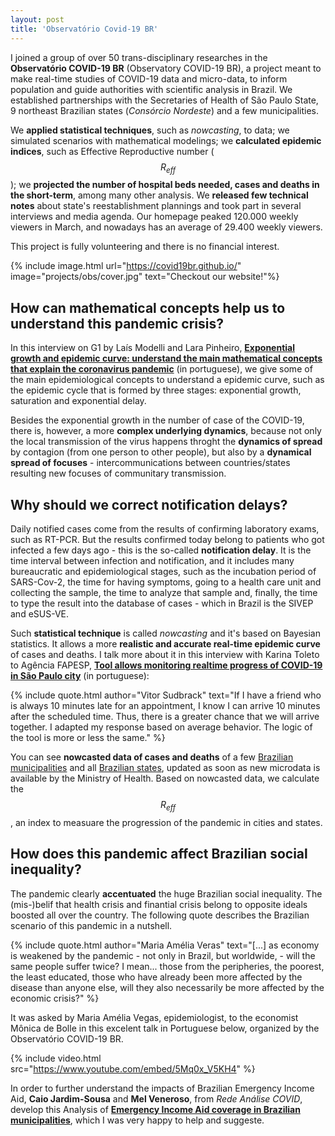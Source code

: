 ```yaml
---
layout: post
title: 'Observatório Covid-19 BR'
---
```



I joined a group of over 50 trans-disciplinary researches in the **Observatório COVID-19 BR** (Observatory COVID-19 BR), a project meant to make real-time studies of COVID-19 data and micro-data, to inform population and guide authorities with scientific analysis in Brazil. We established partnerships with the Secretaries of Health of São Paulo State, 9 northeast Brazilian states (*Consórcio Nordeste*) and a few municipalities. 

We **applied statistical techniques**, such as *nowcasting*, to data; we simulated scenarios with mathematical modelings; we **calculated epidemic indices**, such as Effective Reproductive number ($$R_{eff}$$); we **projected the number of hospital beds needed, cases and deaths in the short-term**, among many other analysis. We **released few technical notes** about state's reestablishment plannings and took part in several interviews and media agenda. Our homepage peaked 120.000 weekly viewers in March, and nowadays has an average of 29.400 weekly viewers.

This project is fully volunteering and there is no financial interest.

{% include image.html url="https://covid19br.github.io/" image="projects/obs/cover.jpg" text="Checkout our website!"%}

## How can mathematical concepts help us to understand this pandemic crisis?

In this interview on G1 by Laís Modelli and Lara Pinheiro, **[Exponential growth and epidemic curve: understand the main mathematical concepts that explain the coronavirus pandemic](https://g1.globo.com/bemestar/coronavirus/noticia/2020/03/31/crescimento-exponencial-e-curva-epidemica-entenda-os-principais-conceitos-matematicos-que-explicam-a-pandemia-de-coronavirus.ghtml)** (in portuguese), we give some of the main epidemiological concepts to understand a epidemic curve, such as the epidemic cycle that is formed by three stages: exponential growth, saturation and exponential delay. 

Besides the exponential growth in the number of case of the COVID-19, there is, however, a more **complex underlying dynamics**, because not only the local transmission of the virus happens throght the **dynamics of spread** by contagion (from one person to other people), but also by a **dynamical spread of focuses** - intercommunications between countries/states resulting new focuses of communitary transmission.

## Why should we correct notification delays?

Daily notified cases come from the results of confirming laboratory exams, such as RT-PCR. But the results confirmed today belong to patients who got infected a few days ago - this is the so-called **notification delay**. It is the time interval between infection and notification, and it includes many bureaucratic and epidemiological stages, such as the incubation period of SARS-Cov-2, the time for having symptoms, going to a health care unit and collecting the sample, the time to analyze that sample and, finally, the time to type the result into the database of cases - which in Brazil is the SIVEP and eSUS-VE. 

Such **statistical technique** is called *nowcasting* and it's based on Bayesian statistics. It allows a more **realistic and accurate real-time epidemic curve** of cases and deaths. I talk more about it in this interview with Karina Toleto to Agência FAPESP, **[Tool allows monitoring realtime progress of COVID-19 in São Paulo city](https://agencia.fapesp.br/ferramenta-permite-monitorar-em-tempo-real-o-avanco-da-covid-19-na-cidade-de-sao-paulo/32987/)** (in portuguese): 

{% include quote.html author="Vitor Sudbrack" text="If I have a friend who is always 10 minutes late for an appointment, I know I can arrive 10 minutes after the scheduled time. Thus, there is a greater chance that we will arrive together. I adapted my response based on average behavior. The logic of the tool is more or less the same." %}

You can see **nowcasted data of cases and deaths** of a few [Brazilian municipalities](https://covid19br.github.io/municipios.html?aba=aba1&uf=SP&mun=Sao_Paulo&q=dia) and all [Brazilian states](https://covid19br.github.io/estados.html?aba=aba1&uf=SP&q=dia), updated as soon as new microdata is available by the Ministry of Health. Based on nowcasted data, we calculate the $$R_{eff}$$, an index to measuare the progression of the pandemic in cities and states. 

## How does this pandemic affect Brazilian social inequality?

The pandemic clearly **accentuated** the huge Brazilian social inequality. The (mis-)belif that health crisis and finantial crisis belong to opposite ideals boosted all over the country. The following quote describes the Brazilian scenario of this pandemic in a nutshell. 

{% include quote.html author="Maria Amélia Veras" text="[...] as economy is weakened by the pandemic - not only in Brazil, but worldwide, - will the same people suffer twice? I mean... those from the peripheries, the poorest, the least educated, those who have already been more affected by the disease than anyone else, will they also necessarily be more affected by the economic crisis?" %}
 
It was asked by Maria Amélia Vegas, epidemiologist, to the economist Mônica de Bolle in this excelent talk in Portuguese below, organized by the Observatório COVID-19 BR.

{% include video.html src="https://www.youtube.com/embed/5Mq0x_V5KH4" %}


In order to further understand the impacts of Brazilian Emergency Income Aid, **Caio Jardim-Sousa** and **Mel Veneroso**, from *Rede Análise COVID*, develop this Analysis of **[Emergency Income Aid coverage in Brazilian municipalities](https://covid19br.github.io/analises.html?aba=aba9#)**, which I was very happy to help and suggeste. 

